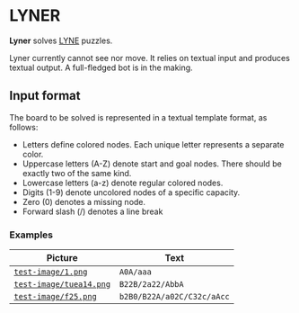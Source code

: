 # LYNER

**Lyner** solves [LYNE](http://store.steampowered.com/app/266010/) puzzles.

Lyner currently cannot see nor move. It relies on textual input and produces textual output. A full-fledged bot is in the making.


## Input format

The board to be solved is represented in a textual template format, as follows:

- Letters define colored nodes. Each unique letter represents a separate color.
- Uppercase letters (A-Z) denote start and goal nodes. There should be exactly two of the same kind.
- Lowercase letters (a-z) denote regular colored nodes.
- Digits (1-9) denote uncolored nodes of a specific capacity.
- Zero (0) denotes a missing node.
- Forward slash (/) denotes a line break

### Examples

Picture                                          | Text
-------------------------------------------------|---------------------------
[`test-image/1.png`](test-image/1.png)           | `A0A/aaa`
[`test-image/tuea14.png`](test-image/tuea14.png) | `B22B/2a22/AbbA`
[`test-image/f25.png`](test-image/f25.png)       | `b2B0/B22A/a02C/C32c/aAcc`
